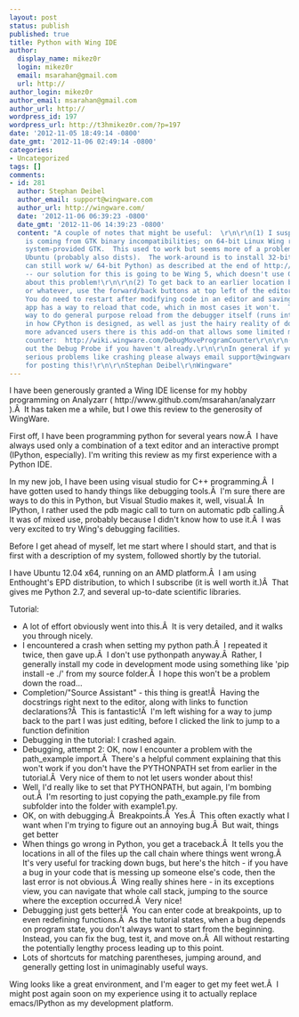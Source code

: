 ```yaml
---
layout: post
status: publish
published: true
title: Python with Wing IDE
author:
  display_name: mikez0r
  login: mikez0r
  email: msarahan@gmail.com
  url: http://
author_login: mikez0r
author_email: msarahan@gmail.com
author_url: http://
wordpress_id: 197
wordpress_url: http://t3hmikez0r.com/?p=197
date: '2012-11-05 18:49:14 -0800'
date_gmt: '2012-11-06 02:49:14 -0800'
categories:
- Uncategorized
tags: []
comments:
- id: 281
  author: Stephan Deibel
  author_email: support@wingware.com
  author_url: http://wingware.com/
  date: '2012-11-06 06:39:23 -0800'
  date_gmt: '2012-11-06 14:39:23 -0800'
  content: "A couple of notes that might be useful:  \r\n\r\n(1) I suspect crashing
    is coming from GTK binary incompatibilities; on 64-bit Linux Wing runs using the
    system-provided GTK.  This used to work but seems more of a problem on recent
    Ubuntu (probably also dists).  The work-around is to install 32-bit Wing (which
    can still work w/ 64-bit Python) as described at the end of http://wingware.com/doc/install/linux-installation-detail
    -- our solution for this is going to be Wing 5, which doesn't use GTK.  Sorry
    about this problem!\r\n\r\n(2) To get back to an earlier location before goto-definition
    or whatever, use the forward/back buttons at top left of the editor area.\r\n\r\n(3)
    You do need to restart after modifying code in an editor and saving unless your
    app has a way to reload that code, which in most cases it won't.  There's no good
    way to do general purpose reload from the debugger itself (runs into some issues
    in how CPython is designed, as well as just the hairy reality of doing this.  For
    more advanced users there is this add-on that allows some limited moving of program
    counter:  http://wiki.wingware.com/DebugMoveProgramCounter\r\n\r\n(4) Also check
    out the Debug Probe if you haven't already.\r\n\r\nIn general if you run into
    serious problems like crashing please always email support@wingware.com!\r\n\r\nThanks
    for posting this!\r\n\r\nStephan Deibel\r\nWingware"
---
```

<p>I have been generously granted a Wing IDE license for my hobby programming on Analyzarr ( http://www.github.com/msarahan/analyzarr ).Â  It has taken me a while, but I owe this review to the generosity of WingWare.</p>
<p>First off, I have been programming python for several years now.Â  I have always used only a combination of a text editor and an interactive prompt (IPython, especially). I'm writing this review as my first experience with a Python IDE.</p>
<p>In my new job, I have been using visual studio for C++ programming.Â  I have gotten used to handy things like debugging tools.Â  I'm sure there are ways to do this in Python, but Visual Studio makes it, well, visual.Â  In IPython, I rather used the pdb magic call to turn on automatic pdb calling.Â  It was of mixed use, probably because I didn't know how to use it.Â  I was very excited to try Wing's debugging facilities.</p>
<p>Before I get ahead of myself, let me start where I should start, and that is first with a description of my system, followed shortly by the tutorial.</p>
<p>I have Ubuntu 12.04 x64, running on an AMD platform.Â  I am using Enthought's EPD distribution, to which I subscribe (it is well worth it.)Â  That gives me Python 2.7, and several up-to-date scientific libraries.</p>
<p>Tutorial:</p>
<ul>
<li>A lot of effort obviously went into this.Â  It is very detailed, and it walks you through nicely.</li>
<li>I encountered a crash when setting my python path.Â  I repeated it twice, then gave up.Â  I don't use pythonpath anyway.Â  Rather, I generally install my code in development mode using something like 'pip install -e ./' from my source folder.Â  I hope this won't be a problem down the road...</li>
<li>Completion/"Source Assistant" - this thing is great!Â  Having the docstrings right next to the editor, along with links to function declarations?Â  This is fantastic!Â  I'm left wishing for a way to jump back to the part I was just editing, before I clicked the link to jump to a function definition</li>
<li>Debugging in the tutorial: I crashed again.</li>
<li>Debugging, attempt 2: OK, now I encounter a problem with the path_example import.Â  There's a helpful comment explaining that this won't work if you don't have the PYTHONPATH set from earlier in the tutorial.Â  Very nice of them to not let users wonder about this!</li>
<li>Well, I'd really like to set that PYTHONPATH, but again, I'm bombing out.Â  I'm resorting to just copying the path_example.py file from subfolder into the folder with example1.py.</li>
<li>OK, on with debugging.Â  Breakpoints.Â  Yes.Â  This often exactly what I want when I'm trying to figure out an annoying bug.Â  But wait, things get better</li>
<li>When things go wrong in Python, you get a traceback.Â  It tells you the locations in all of the files up the call chain where things went wrong.Â  It's very useful for tracking down bugs, but here's the hitch - if you have a bug in your code that is messing up someone else's code, then the last error is not obvious.Â  Wing really shines here - in its exceptions view, you can navigate that whole call stack, jumping to the source where the exception occurred.Â  Very nice!</li>
<li>Debugging just gets better!Â  You can enter code at breakpoints, up to even redefining functions.Â  As the tutorial states, when a bug depends on program state, you don't always want to start from the beginning. Instead, you can fix the bug, test it, and move on.Â  All without restarting the potentially lengthy process leading up to this point.</li>
<li>Lots of shortcuts for matching parentheses, jumping around, and generally getting lost in unimaginably useful ways.</li>
</ul>
<p>Wing looks like a great environment, and I'm eager to get my feet wet.Â  I might post again soon on my experience using it to actually replace emacs/IPython as my development platform.</p>

